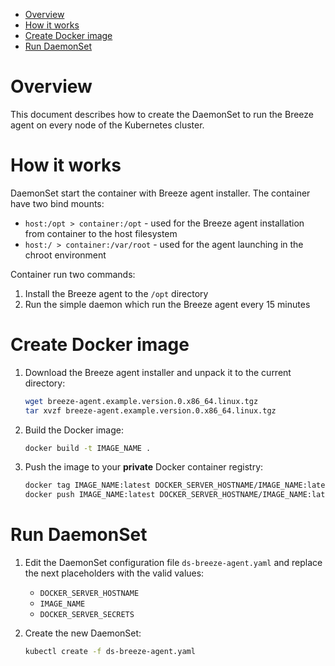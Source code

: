 <!-- TOC depthFrom:1 depthTo:6 withLinks:1 updateOnSave:1 orderedList:0 -->

- [Overview](#overview)
- [How it works](#how-it-works)
- [Create Docker image](#create-docker-image)
- [Run DaemonSet](#run-daemonset)

<!-- /TOC -->

# Overview

This document describes how to create the DaemonSet to run the Breeze agent on every node of the Kubernetes cluster.

# How it works

DaemonSet start the container with Breeze agent installer. The container have two bind mounts:

* `host:/opt > container:/opt` - used for the Breeze agent installation from container to the host filesystem
* `host:/ > container:/var/root` - used for the agent launching in the chroot environment

Container run two commands:

1. Install the Breeze agent to the `/opt` directory
2. Run the simple daemon which run the Breeze agent every 15 minutes

# Create Docker image

1. Download the Breeze agent installer and unpack it to the current directory:

    ```bash
    wget breeze-agent.example.version.0.x86_64.linux.tgz
    tar xvzf breeze-agent.example.version.0.x86_64.linux.tgz
    ```

1. Build the Docker image:

    ```bash
    docker build -t IMAGE_NAME .
    ```

1. Push the image to your **private** Docker container registry:

    ```bash
    docker tag IMAGE_NAME:latest DOCKER_SERVER_HOSTNAME/IMAGE_NAME:latest
    docker push IMAGE_NAME:latest DOCKER_SERVER_HOSTNAME/IMAGE_NAME:latest
    ```

# Run DaemonSet

1. Edit the DaemonSet configuration file `ds-breeze-agent.yaml` and replace the next placeholders with the valid values:

    * `DOCKER_SERVER_HOSTNAME`
    * `IMAGE_NAME`
    * `DOCKER_SERVER_SECRETS`

1. Create the new DaemonSet:

    ```bash
    kubectl create -f ds-breeze-agent.yaml
    ```
